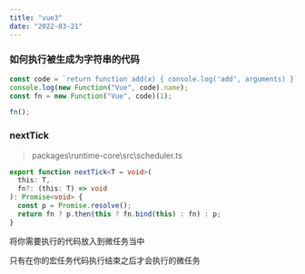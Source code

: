 ```yaml
---
title: "vue3"
date: "2022-03-21"
---
```


### 如何执行被生成为字符串的代码

```javascript
const code = `return function add(x) { console.log('add', arguments) }`;
console.log(new Function("Vue", code).name);
const fn = new Function("Vue", code)(1);

fn();
```

### nextTick

> packages\runtime-core\src\scheduler.ts

```ts
export function nextTick<T = void>(
  this: T,
  fn?: (this: T) => void
): Promise<void> {
  const p = Promise.resolve();
  return fn ? p.then(this ? fn.bind(this) : fn) : p;
}
```

将你需要执行的代码放入到微任务当中

只有在你的宏任务代码执行结束之后才会执行的微任务
